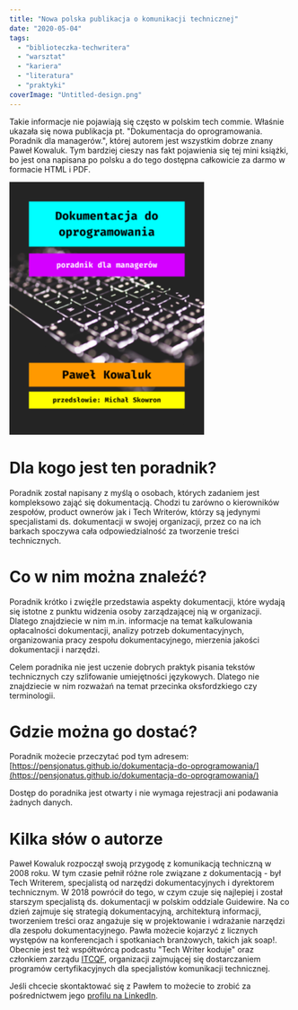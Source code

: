 ```yaml
---
title: "Nowa polska publikacja o komunikacji technicznej"
date: "2020-05-04"
tags:
  - "biblioteczka-techwritera"
  - "warsztat"
  - "kariera"
  - "literatura"
  - "praktyki"
coverImage: "Untitled-design.png"
---
```


Takie informacje nie pojawiają się często w polskim tech commie. Właśnie ukazała
się nowa publikacja pt. "Dokumentacja do oprogramowania. Poradnik dla
managerów.", której autorem jest wszystkim dobrze znany Paweł Kowaluk. Tym
bardziej cieszy nas fakt pojawienia się tej mini książki, bo jest ona napisana
po polsku a do tego dostępna całkowicie za darmo w formacie HTML i PDF.

![](images/image1-e1588055266835.png)

# Dla kogo jest ten poradnik?

Poradnik został napisany z myślą o osobach, których zadaniem jest kompleksowo
zająć się dokumentacją. Chodzi tu zarówno o kierowników zespołów, product
ownerów jak i Tech Writerów, którzy są jedynymi specjalistami ds. dokumentacji w
swojej organizacji, przez co na ich barkach spoczywa cała odpowiedzialność za
tworzenie treści technicznych.

# Co w nim można znaleźć?

Poradnik krótko i zwięźle przedstawia aspekty dokumentacji, które wydają się
istotne z punktu widzenia osoby zarządzającej nią w organizacji. Dlatego
znajdziecie w nim m.in. informacje na temat kalkulowania opłacalności
dokumentacji, analizy potrzeb dokumentacyjnych, organizowania pracy zespołu
dokumentacyjnego, mierzenia jakości dokumentacji i narzędzi.

Celem poradnika nie jest uczenie dobrych praktyk pisania tekstów technicznych
czy szlifowanie umiejętności językowych. Dlatego nie znajdziecie w nim rozważań
na temat przecinka oksfordzkiego czy terminologii.

# Gdzie można go dostać?

Poradnik możecie przeczytać pod tym adresem:
[https://pensjonatus.github.io/dokumentacja-do-oprogramowania/](https://pensjonatus.github.io/dokumentacja-do-oprogramowania/)

Dostęp do poradnika jest otwarty i nie wymaga rejestracji ani podawania żadnych
danych.

# Kilka słów o autorze

Paweł Kowaluk rozpoczął swoją przygodę z komunikacją techniczną w 2008 roku. W
tym czasie pełnił różne role związane z dokumentacją - był Tech Writerem,
specjalistą od narzędzi dokumentacyjnych i dyrektorem technicznym. W 2018
powrócił do tego, w czym czuje się najlepiej i został starszym specjalistą ds.
dokumentacji w polskim oddziale Guidewire. Na co dzień zajmuje się strategią
dokumentacyjną, architekturą informacji, tworzeniem treści oraz angażuje się w
projektowanie i wdrażanie narzędzi dla zespołu dokumentacyjnego. Pawła możecie
kojarzyć z licznych występów na konferencjach i spotkaniach branżowych, takich
jak soap!. Obecnie jest też współtwórcą podcastu "Tech Writer koduje" oraz
członkiem zarządu [ITCQF](http://itcqf.org/), organizacji zajmującej się
dostarczaniem programów certyfikacyjnych dla specjalistów komunikacji
technicznej.

Jeśli chcecie skontaktować się z Pawłem to możecie to zrobić za pośrednictwem
jego [profilu na LinkedIn](https://www.linkedin.com/in/pawel-kowaluk/).
